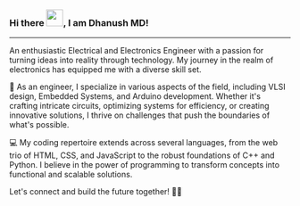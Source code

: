 ### Hi there <img src="https://raw.githubusercontent.com/MartinHeinz/MartinHeinz/master/wave.gif" width="30px">, I am Dhanush MD!

---

An enthusiastic Electrical and Electronics Engineer with a passion for turning ideas into reality through technology. My journey in the realm of electronics has equipped me with a diverse skill set.

🔧 As an engineer, I specialize in various aspects of the field, including VLSI design, Embedded Systems, and Arduino development. Whether it's crafting intricate circuits, optimizing systems for efficiency, or creating innovative solutions, I thrive on challenges that push the boundaries of what's possible.

💻 My coding repertoire extends across several languages, from the web trio of HTML, CSS, and JavaScript to the robust foundations of C++ and Python. I believe in the power of programming to transform concepts into functional and scalable solutions.

Let's connect and build the future together! 🚀✨

<!--
**mddhanush/mddhanush** is a ✨ _special_ ✨ repository because its `README.md` (this file) appears on your GitHub profile.

Here are some ideas to get you started:

- 🔭 I’m currently working on ...
- 🌱 I’m currently learning ...
- 👯 I’m looking to collaborate on ...
- 🤔 I’m looking for help with ...
- 💬 Ask me about ...
- 📫 How to reach me: ...
- 😄 Pronouns: ...
- ⚡ Fun fact: ...
-->

